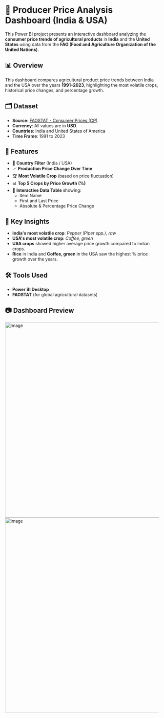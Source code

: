 # 🌾 Producer Price Analysis Dashboard (India & USA)

This Power BI project presents an interactive dashboard analyzing the **consumer price trends of agricultural products** in **India** and the **United States** using data from the **FAO (Food and Agriculture Organization of the United Nations)**.

## 📊 Overview

This dashboard compares agricultural product price trends between India and the USA over the years **1991–2023**, highlighting the most volatile crops, historical price changes, and percentage growth.

## 🗂 Dataset

- **Source**: [FAOSTAT - Consumer Prices (CP)](https://www.fao.org/faostat/en/#data/CP)
- **Currency**: All values are in **USD**.
- **Countries**: India and United States of America
- **Time Frame**: 1991 to 2023

## 🧩 Features

- 🔎 **Country Filter** (India / USA)
- 📈 **Production Price Change Over Time**
- 🏆 **Most Volatile Crop** (based on price fluctuation)
- 📊 **Top 5 Crops by Price Growth (%)**
- 📄 **Interactive Data Table** showing:
  - Item Name
  - First and Last Price
  - Absolute & Percentage Price Change

## 📌 Key Insights

- **India's most volatile crop**: *Pepper (Piper spp.), raw*
- **USA's most volatile crop**: *Coffee, green*
- **USA crops** showed higher average price growth compared to Indian crops.
- **Rice** in India and **Coffee, green** in the USA saw the highest % price growth over the years.

## 🛠 Tools Used

- **Power BI Desktop**
- **FAOSTAT** (for global agricultural datasets)

## 📷 Dashboard Preview

<img width="639" alt="image" src="https://github.com/user-attachments/assets/4b2798b1-d480-47f4-818a-7ba95adf6a97" />

<img width="638" alt="image" src="https://github.com/user-attachments/assets/46704837-b478-4f4d-9630-e3d60c8e0ed7" />



